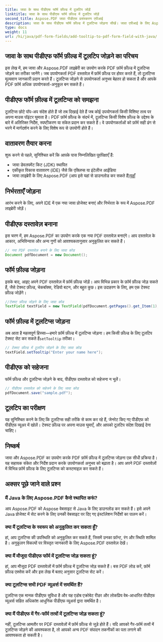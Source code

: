 ```yaml
---
title: जावा के साथ पीडीएफ फॉर्म फ़ील्ड में टूलटिप जोड़ें
linktitle: जावा के साथ पीडीएफ फॉर्म फ़ील्ड में टूलटिप जोड़ें
second_title: Aspose.PDF जावा पीडीएफ प्रसंस्करण एपीआई
description: जावा के साथ पीडीएफ फॉर्म फ़ील्ड में टूलटिप्स जोड़ना सीखें। जावा एपीआई के लिए Aspose.PDF का उपयोग करके चरण-दर-चरण मार्गदर्शिका।
type: docs
weight: 11
url: /hi/java/pdf-form-fields/add-tooltip-to-pdf-form-field-with-java/
---
```


## जावा के साथ पीडीएफ फॉर्म फ़ील्ड में टूलटिप जोड़ने का परिचय

इस लेख में, हम जावा और Aspose.PDF लाइब्रेरी का उपयोग करके PDF फ़ॉर्म फ़ील्ड में टूलटिप्स जोड़ने का तरीका जानेंगे। जब उपयोगकर्ता PDF दस्तावेज़ में फ़ॉर्म फ़ील्ड पर होवर करते हैं, तो टूलटिप्स मूल्यवान जानकारी प्रदान करते हैं। टूलटिप्स जोड़ने से उपयोगकर्ता अनुभव बेहतर हो सकता है और आपके PDF फ़ॉर्म अधिक उपयोगकर्ता-अनुकूल बन सकते हैं।

## पीडीएफ फॉर्म फ़ील्ड में टूलटिप्स को समझना

टूलटिप्स छोटे पॉप-अप संदेश होते हैं जो तब दिखाई देते हैं जब कोई उपयोगकर्ता किसी विशिष्ट तत्व पर अपना माउस पॉइंटर घुमाता है। PDF फ़ॉर्म फ़ील्ड के संदर्भ में, टूलटिप्स किसी विशेष फ़ील्ड के उद्देश्य के बारे में अतिरिक्त निर्देश, स्पष्टीकरण या संकेत प्रदान कर सकते हैं। वे उपयोगकर्ताओं को फ़ॉर्म सही ढंग से भरने में मार्गदर्शन करने के लिए विशेष रूप से उपयोगी होते हैं।

## वातावरण तैयार करना

शुरू करने से पहले, सुनिश्चित करें कि आपके पास निम्नलिखित पूर्वापेक्षाएँ हैं:

- जावा डेवलपमेंट किट (JDK) स्थापित
- एकीकृत विकास वातावरण (IDE) जैसे कि एक्लिप्स या इंटेलीज आईडिया
-  जावा लाइब्रेरी के लिए Aspose.PDF (आप इसे यहां से डाउनलोड कर सकते हैं)[यहाँ](https://releases.aspose.com/pdf/java/)

## निर्भरताएँ जोड़ना

आरंभ करने के लिए, अपने IDE में एक नया जावा प्रोजेक्ट बनाएं और निर्भरता के रूप में Aspose.PDF लाइब्रेरी जोड़ें।

## पीडीएफ दस्तावेज़ बनाना

इस चरण में, हम Aspose.PDF का उपयोग करके एक नया PDF दस्तावेज़ बनाएंगे। आप दस्तावेज़ के आकार, अभिविन्यास और अन्य गुणों को आवश्यकतानुसार अनुकूलित कर सकते हैं।

```java
// नया PDF दस्तावेज़ बनाने के लिए जावा कोड
Document pdfDocument = new Document();
```

## फॉर्म फ़ील्ड जोड़ना

इसके बाद, आइए अपने PDF दस्तावेज़ में फ़ॉर्म फ़ील्ड जोड़ें। आप विभिन्न प्रकार के फ़ॉर्म फ़ील्ड जोड़ सकते हैं, जैसे टेक्स्ट फ़ील्ड, चेकबॉक्स, रेडियो बटन, और बहुत कुछ। इस उदाहरण के लिए, हम एक टेक्स्ट फ़ील्ड जोड़ेंगे।

```java
//टेक्स्ट फ़ील्ड जोड़ने के लिए जावा कोड
TextField textField = new TextField(pdfDocument.getPages().get_Item(1), new Rectangle(100, 100, 200, 30));
```

## फॉर्म फ़ील्ड में टूलटिप्स जोड़ना

 अब आता है महत्वपूर्ण हिस्सा—हमारे फ़ॉर्म फ़ील्ड में टूलटिप्स जोड़ना। हम किसी फ़ील्ड के लिए टूलटिप टेक्स्ट सेट कर सकते हैं`setTooltip` तरीका।

```java
// टेक्स्ट फ़ील्ड में टूलटिप जोड़ने के लिए जावा कोड
textField.setTooltip("Enter your name here");
```

## पीडीएफ को सहेजना

फॉर्म फ़ील्ड और टूलटिप्स जोड़ने के बाद, पीडीएफ दस्तावेज़ को सहेजना न भूलें।

```java
// पीडीएफ दस्तावेज़ को सहेजने के लिए जावा कोड
pdfDocument.save("sample.pdf");
```

## टूलटिप का परीक्षण

यह सुनिश्चित करने के लिए कि टूलटिप्स सही तरीके से काम कर रहे हैं, जेनरेट किए गए पीडीएफ को पीडीएफ व्यूअर में खोलें। टेक्स्ट फ़ील्ड पर अपना माउस घुमाएँ, और आपको टूलटिप संदेश दिखाई देना चाहिए।

## निष्कर्ष

जावा और Aspose.PDF का उपयोग करके PDF फ़ॉर्म फ़ील्ड में टूलटिप्स जोड़ना एक सीधी प्रक्रिया है। यह सहायक संकेत और निर्देश प्रदान करके उपयोगकर्ता अनुभव को बढ़ाता है। आप अपने PDF दस्तावेज़ों में विभिन्न फ़ॉर्म फ़ील्ड के लिए टूलटिप्स को कस्टमाइज़ कर सकते हैं।

## अक्सर पूछे जाने वाले प्रश्न

### मैं Java के लिए Aspose.PDF कैसे स्थापित करूं?

आप Aspose.PDF को Aspose वेबसाइट से Java के लिए डाउनलोड कर सकते हैं। इसे अपने Java प्रोजेक्ट में सेट करने के लिए उनकी वेबसाइट पर दिए गए इंस्टॉलेशन निर्देशों का पालन करें।

### क्या मैं टूलटिप्स के स्वरूप को अनुकूलित कर सकता हूँ?

हां, आप टूलटिप्स की उपस्थिति को अनुकूलित कर सकते हैं, जिसमें उनका फ़ॉन्ट, रंग और स्थिति शामिल है। अनुकूलन विकल्पों पर विस्तृत जानकारी के लिए Aspose.PDF दस्तावेज़ देखें।

### क्या मैं मौजूदा पीडीएफ फॉर्म में टूलटिप्स जोड़ सकता हूं?

हां, आप मौजूदा PDF दस्तावेज़ों में फ़ॉर्म फ़ील्ड में टूलटिप्स जोड़ सकते हैं। बस PDF लोड करें, फ़ॉर्म फ़ील्ड एक्सेस करें और इस लेख में बताए अनुसार टूलटिप्स सेट करें।

### क्या टूलटिप्स सभी PDF व्यूअर्स में समर्थित हैं?

टूलटिप्स एक मानक पीडीएफ सुविधा है और यह एडोब एक्रोबेट रीडर और लोकप्रिय वेब-आधारित पीडीएफ व्यूअर्स सहित अधिकांश आधुनिक पीडीएफ व्यूअर्स द्वारा समर्थित है।

### क्या मैं पीडीएफ में गैर-फॉर्म तत्वों में टूलटिप्स जोड़ सकता हूं?

नहीं, टूलटिप्स आमतौर पर PDF दस्तावेज़ों में फ़ॉर्म फ़ील्ड से जुड़े होते हैं। यदि आपको गैर-फ़ॉर्म तत्वों में टूलटिप्स जोड़ने की आवश्यकता है, तो आपको अन्य PDF संपादन तकनीकों का पता लगाने की आवश्यकता हो सकती है।